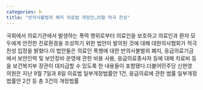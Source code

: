 ```yaml
---
categories: h
title: "반의사불벌죄 폐지 의료법 개정안…의협 적극 찬성"
---
```

국회에서 의료기관에서 발생하는 폭력 행위로부터 의료인을 보호하고 의료인과 환자 모두에게 안전한 진료환경을 조성하기 위한 법안이 발의된 것에 대해 대한의사협회가 적극 찬성 입장을 밝혔다.이 법안들은 의료인 폭행에 대한 반의사불벌죄 폐지, 응급의료기금에서 보안인력 및 보안장비 운영에 관한 비용 사용, 응급의료종사자 등에 대해 치료비 등을 보건복지부 장관이 대지급할 수 있도록 한 내용들이 포함됐다.더불어민주당 신현영 의원은 지난 9월 7일과 8일 의료법 일부개정법률안 1건, 응급의료에 관한 법률 일부개정법률안 2건 등 총 3건의 개정법률